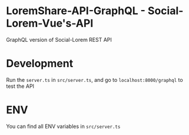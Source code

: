 # LoremShare-API-GraphQL - Social-Lorem-Vue's-API

GraphQL version of Social-Lorem REST API

# Development

Run the `server.ts` in `src/server.ts`, and go to `localhost:8000/graphql` to test the API

# ENV

You can find all ENV variables in `src/server.ts`


